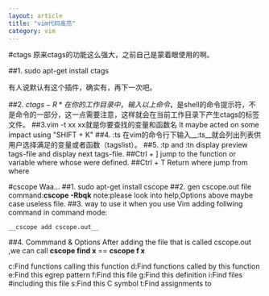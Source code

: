 ```yaml
---
layout: article
title: "vim代码高亮"
category: vim
---
```

#ctags
原来ctags的功能这么强大，之前自己是蒙着眼使用的啊。

##1. sudo apt-get install ctags

有人说默认有这个插件，确实有，再下一次吧。

##2. $ctags -R *
在你的工作目录中，输入以上命令，$是shell的命令提示符，不是命令的一部分，这一点需要注意，这样就会在当前工作目录下产生ctags的标签文件。
##3.vim -t xx
xx就是你要查找的变量和函数名
It maybe acted on some impact using "SHIFT + K"
##4.   :ts
在vim的命令行下输入__:ts__就会列出列表供用户选择满足的变量或者函数（tagslist）。
##5.  :tp and :tn
display preview tags-file and display next tags-file.
##Ctrl + ]
jump to the function or variable where whose were defined.
##Ctrl + T
Return where jump from where

#cscope
Waa...
##1. sudo apt-get install cscope
##2. gen cscope.out file
	command:__cscope -Rbqk__
	note:please look into help,Options above maybe case useless file.
##3. way to use it
	when you use Vim adding follwing command in command mode:

	__cscope add cscope.out__
##4. Commmand & Options 
After adding the file that is called cscope.out ,we can call __cscope find x__ == __cscope f x__

c:Find functions calling this function
d:Find functions called by this function
e:Find this egrep pattern
f:Find this file
g:Find this definition
i:Find files #including this file
s:Find this C symbol
t:Find assignments to




